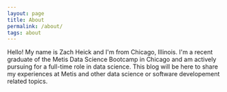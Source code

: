 ```yaml
---  
layout: page  
title: About  
permalink: /about/  
tags: about  
---  
```


Hello! My name is Zach Heick and I'm from Chicago, Illinois. I'm a recent graduate of the Metis Data Science Bootcamp in Chicago and am actively pursuing for a full-time role in data science. This blog will be here to share my experiences at Metis and other data science or software developement related topics.  



